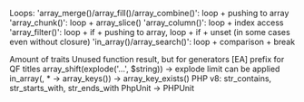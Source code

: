 Loops:
    'array_merge()/array_fill()/array_combine()': loop + pushing to array
    'array_chunk()':                              loop + array_slice()
    'array_column()':                             loop + index access
    'array_filter()':                             loop + if + pushing to array, loop + if + unset (in some cases even without closure)
    'in_array()/array_search()':                  loop + comparison + break

Amount of traits
Unused function result, but for generators
[EA] prefix for QF titles
array_shift(explode('...', $string)) -> explode limit can be applied
in_array(, * -> array_keys()) -> array_key_exists()
PHP v8: str_contains, str_starts_with, str_ends_with
PhpUnit -> PHPUnit
